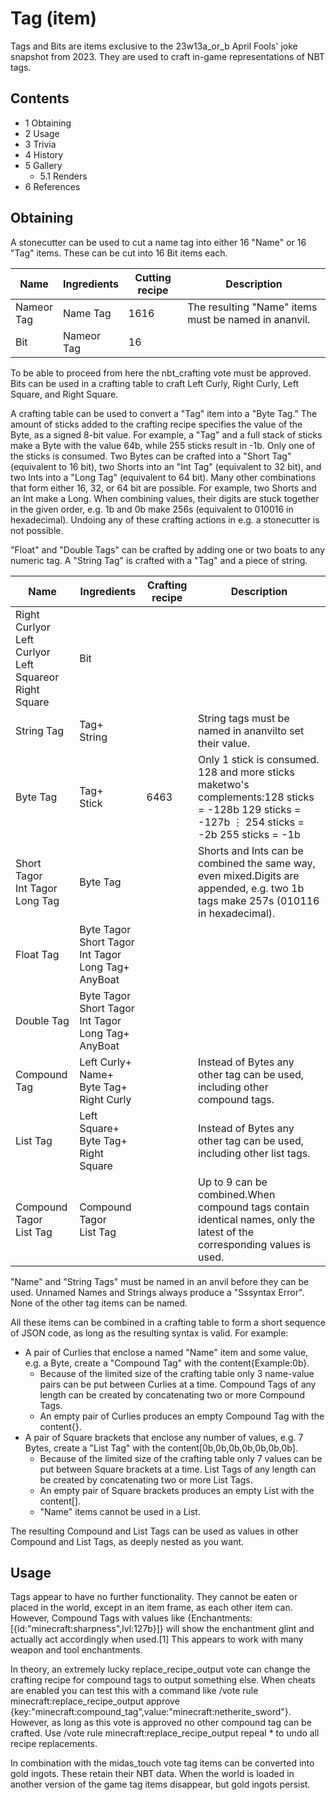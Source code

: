 # Tag (item)
Tags and Bits are items exclusive to the 23w13a_or_b April Fools' joke snapshot from 2023. They are used to craft in-game representations of NBT tags.

## Contents
- 1 Obtaining
- 2 Usage
- 3 Trivia
- 4 History
- 5 Gallery
	- 5.1 Renders
- 6 References

## Obtaining
A stonecutter can be used to cut a name tag into either 16 "Name" or 16 "Tag" items. These can be cut into 16 Bit items each.

| Name           | Ingredients    | Cutting recipe | Description                                          |
|----------------|----------------|----------------|------------------------------------------------------|
| Nameor<br/>Tag | Name Tag       | 1616           | The resulting "Name" items must be named in ananvil. |
| Bit            | Nameor<br/>Tag | 16             |                                                      |

To be able to proceed from here the nbt_crafting vote must be approved. Bits can be used in a crafting table to craft Left Curly, Right Curly, Left Square, and Right Square.

A crafting table can be used to convert a "Tag" item into a "Byte Tag." The amount of sticks added to the crafting recipe specifies the value of the Byte, as a signed 8-bit value. For example, a "Tag" and a full stack of sticks make a Byte with the value 64b, while 255 sticks result in -1b. Only one of the sticks is consumed. Two Bytes can be crafted into a "Short Tag" (equivalent to 16 bit), two Shorts into an "Int Tag" (equivalent to 32 bit), and two Ints into a "Long Tag" (equivalent to 64 bit). Many other combinations that form either 16, 32, or 64 bit are possible. For example, two Shorts and an Int make a Long. When combining values, their digits are stuck together in the given order, e.g. 1b and 0b make 256s (equivalent to 010016 in hexadecimal). Undoing any of these crafting actions in e.g. a stonecutter is not possible.

"Float" and "Double Tags" can be crafted by adding one or two boats to any numeric tag. A "String Tag" is crafted with a "Tag" and a piece of string.

| Name                                                              | Ingredients                                                        | Crafting recipe | Description                                                                                                                                   |
|-------------------------------------------------------------------|--------------------------------------------------------------------|-----------------|-----------------------------------------------------------------------------------------------------------------------------------------------|
| Right Curlyor<br/>Left Curlyor<br/>Left Squareor<br/>Right Square | Bit                                                                |                 |                                                                                                                                               |
| String Tag                                                        | Tag+<br/>String                                                    |                 | String tags must be named in ananvilto set their value.                                                                                       |
| Byte Tag                                                          | Tag+<br/>Stick                                                     | 6463            | Only 1 stick is consumed. 128 and more sticks maketwo's complements:128 sticks = -128b 129 sticks = -127b ⋮ 254 sticks = -2b 255 sticks = -1b |
| Short Tagor<br/>Int Tagor<br/>Long Tag                            | Byte Tag                                                           |                 | Shorts and Ints can be combined the same way, even mixed.Digits are appended, e.g. two 1b tags make 257s (010116 in hexadecimal).             |
| Float Tag                                                         | Byte Tagor<br/>Short Tagor<br/>Int Tagor<br/>Long Tag+<br/>AnyBoat |                 |                                                                                                                                               |
| Double Tag                                                        | Byte Tagor<br/>Short Tagor<br/>Int Tagor<br/>Long Tag+<br/>AnyBoat |                 |                                                                                                                                               |
| Compound Tag                                                      | Left Curly+<br/>Name+<br/>Byte Tag+<br/>Right Curly                |                 | Instead of Bytes any other tag can be used, including other compound tags.                                                                    |
| List Tag                                                          | Left Square+<br/>Byte Tag+<br/>Right Square                        |                 | Instead of Bytes any other tag can be used, including other list tags.                                                                        |
| Compound Tagor<br/>List Tag                                       | Compound Tagor<br/>List Tag                                        |                 | Up to 9 can be combined.When compound tags contain identical names, only the latest of the corresponding values is used.                      |

"Name" and "String Tags" must be named in an anvil before they can be used. Unnamed Names and Strings always produce a "Sssyntax Error". None of the other tag items can be named.

All these items can be combined in a crafting table to form a short sequence of JSON code, as long as the resulting syntax is valid. For example: 

- A pair of Curlies that enclose a named "Name" item and some value, e.g. a Byte, create a "Compound Tag" with the content{Example:0b}.
	- Because of the limited size of the crafting table only 3 name-value pairs can be put between Curlies at a time. Compound Tags of any length can be created by concatenating two or more Compound Tags.
	- An empty pair of Curlies produces an empty Compound Tag with the content{}.
- A pair of Square brackets that enclose any number of values, e.g. 7 Bytes, create a "List Tag" with the content[0b,0b,0b,0b,0b,0b,0b].
	- Because of the limited size of the crafting table only 7 values can be put between Square brackets at a time. List Tags of any length can be created by concatenating two or more List Tags.
	- An empty pair of Square brackets produces an empty List with the content[].
	- "Name" items cannot be used in a List.

The resulting Compound and List Tags can be used as values in other Compound and List Tags, as deeply nested as you want.

## Usage
Tags appear to have no further functionality. They cannot be eaten or placed in the world, except in an item frame, as each other item can. However, Compound Tags with values like {Enchantments:[{id:"minecraft:sharpness",lvl:127b}]} will show the enchantment glint and actually act accordingly when used.[1] This appears to work with many weapon and tool enchantments.

In theory, an extremely lucky replace_recipe_output vote can change the crafting recipe for compound tags to output something else. When cheats are enabled you can test this with a command like /vote rule minecraft:replace_recipe_output approve {key:"minecraft:compound_tag",value:"minecraft:netherite_sword"}. However, as long as this vote is approved no other compound tag can be crafted. Use /vote rule minecraft:replace_recipe_output repeal * to undo all recipe replacements.

In combination with the midas_touch vote tag items can be converted into gold ingots. These retain their NBT data. When the world is loaded in another version of the game tag items disappear, but gold ingots persist.


